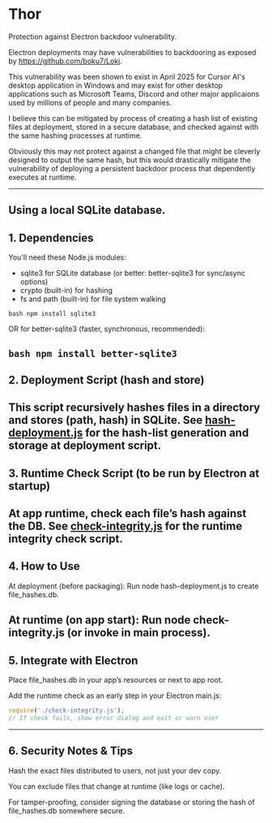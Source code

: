 # Thor
Protection against Electron backdoor vulnerability.

Electron deployments may have vulnerabilities to backdooring as exposed by https://github.com/boku7/Loki.

This vulnerability was been shown to exist in April 2025 for Cursor AI's desktop application in Windows and may exist for other desktop applications such as Microsoft Teams, Discord and other major applicaions used by millions of people and many companies.

I believe this can be mitigated by process of creating a hash list of existing files at deployment, stored in a secure database, and checked against with the same hashing processes at runtime.

Obviously this may not protect against a changed file that might be cleverly designed to output the same hash, but this would drastically mitigate the vulnerability of deploying a persistent backdoor process that dependently executes at runtime.

---------------------------
Using a local SQLite database.
------
## 1. Dependencies
You'll need these Node.js modules:

- sqlite3 for SQLite database (or better: better-sqlite3 for sync/async options)
- crypto (built-in) for hashing
- fs and path (built-in) for file system walking

```bash npm install sqlite3```

OR for better-sqlite3 (faster, synchronous, recommended):

```bash npm install better-sqlite3```
------
## 2. Deployment Script (hash and store)
This script recursively hashes files in a directory and stores (path, hash) in SQLite.
See [hash-deployment.js](./hash-deployment.js) for the hash-list generation and storage at deployment script.
------
## 3. Runtime Check Script (to be run by Electron at startup)
At app runtime, check each file’s hash against the DB.
See [check-integrity.js](./check-integrity.js) for the runtime integrity check script.
------
## 4. How to Use
At deployment (before packaging):
Run node hash-deployment.js to create file_hashes.db.

At runtime (on app start):
Run node check-integrity.js (or invoke in main process).
------
## 5. Integrate with Electron
Place file_hashes.db in your app’s resources or next to app root.

Add the runtime check as an early step in your Electron main.js:

```js
require('./check-integrity.js');
// If check fails, show error dialog and exit or warn user
```
------
## 6. Security Notes & Tips
Hash the exact files distributed to users, not just your dev copy.

You can exclude files that change at runtime (like logs or cache).

For tamper-proofing, consider signing the database or storing the hash of file_hashes.db somewhere secure.